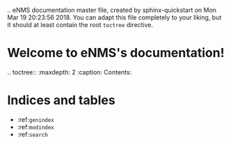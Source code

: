 .. eNMS documentation master file, created by
   sphinx-quickstart on Mon Mar 19 20:23:56 2018.
   You can adapt this file completely to your liking, but it should at least
   contain the root `toctree` directive.

Welcome to eNMS's documentation!
================================

.. toctree::
   :maxdepth: 2
   :caption: Contents:



Indices and tables
==================

* :ref:`genindex`
* :ref:`modindex`
* :ref:`search`
